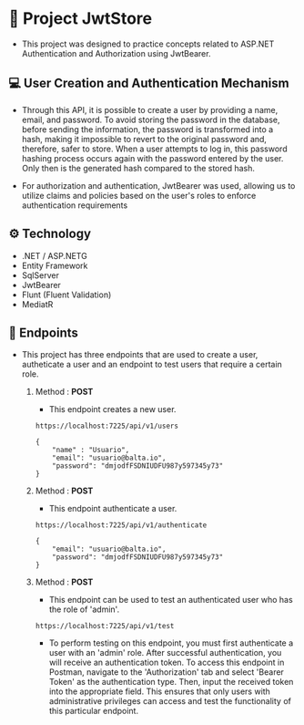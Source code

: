 ﻿# 🏬 Project JwtStore
- This project was designed to practice concepts related to ASP.NET Authentication and Authorization using JwtBearer.

## 💻 User Creation and Authentication Mechanism
- Through this API, it is possible to create a user by providing a name, email, and password. To avoid storing the password in the database, before sending the information, the password is transformed into a hash, making it impossible to revert to the original password and, therefore, safer to store. When a user attempts to log in, this password hashing process occurs again with the password entered by the user. Only then is the generated hash compared to the stored hash.

- For authorization and authentication, JwtBearer was used, allowing us to utilize claims and policies based on the user's roles to enforce authentication requirements
## ⚙️ Technology
- .NET / ASP.NETG
- Entity Framework
- SqlServer
- JwtBearer
- Flunt (Fluent Validation)
- MediatR
 
## 📌 Endpoints
- This project has three endpoints that are used to create a user, autheticate a user and an endpoint to test users that require a certain role.

	1. Method : <b>POST</b>		
		- This endpoint creates a new user.
		
		```
		https://localhost:7225/api/v1/users
		```
		```
		{
			"name" : "Usuario",
			"email": "usuario@balta.io",
			"password": "dmjodfFSDNIUDFU987y597345y73"
		}
		```

	2. Method : <b>POST</b>	
		- This endpoint authenticate a user.
		```
		https://localhost:7225/api/v1/authenticate
		```
		```
		{
			"email": "usuario@balta.io",
			"password": "dmjodfFSDNIUDFU987y597345y73"
		}
		```

	3. Method : <b>POST</b>	
		- This endpoint can be used to test an authenticated user who has the role of 'admin'.
		```
		https://localhost:7225/api/v1/test
		```
		- To perform testing on this endpoint, you must first authenticate a user with an 'admin' role. After successful authentication, you will receive an authentication token. To access this endpoint in Postman, navigate to the 'Authorization' tab and select 'Bearer Token' as the authentication type. Then, input the received token into the appropriate field. This ensures that only users with administrative privileges can access and test the functionality of this particular endpoint.

